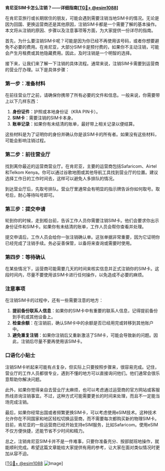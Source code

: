 **肯尼亚SIM卡怎么注销？——详细指南[[TG💪+ @esim1088](https://t.me/s/esim1088)]**

在肯尼亚旅行或长期居住的朋友，可能会遇到需要注销当地SIM卡的情况。无论是因为回国、更换运营商还是其他原因，注销SIM卡都是一个需要了解的基本操作。本文将从注销的原因、步骤以及注意事项等方面，为大家提供一份详尽的指南。

首先，为什么要注销SIM卡呢？可能是因为你已经不再使用该号码，或者你想要避免不必要的费用。在肯尼亚，大部分SIM卡是预付费的，如果你不主动注销，可能会产生月租费或其他隐藏费用。因此，及时注销是一个明智的选择。

接下来，让我们来了解一下注销的具体流程。通常来说，注销SIM卡需要到运营商的营业厅办理。以下是具体步骤：

### 第一步：准备材料

在前往营业厅之前，请确保你携带了所有必要的文件和信息。一般来说，你需要带上以下几样东西：

1. **身份证件**：护照或本地身份证（KRA PIN卡）。
2. **SIM卡**：需要注销的SIM卡本身。
3. **账单记录**：如果你有未结清的账单，最好带上相关记录以便结算。

这些材料是为了证明你的身份并确认你是该SIM卡的所有者。如果没有这些材料，可能会影响注销过程。

### 第二步：前往营业厅

找到离你最近的运营商营业厅。在肯尼亚，主要的运营商包括Safaricom、Airtel和Telkom Kenya。你可以通过谷歌地图或其他导航工具找到营业厅的位置。建议选择工作日的工作时间去，这样可以避免人多排队的情况。

到达营业厅后，先取号排队。营业厅里通常会有明显的指示牌告诉你如何取号。取号后，耐心等待叫号即可。

### 第三步：提交申请

轮到你的时候，走到柜台前，告诉工作人员你需要注销SIM卡。他们会要求你出示身份证件和SIM卡。如果你有未结清的账单，工作人员会帮你查看并处理。

提交申请后，工作人员会给你一张注销确认单。这张单据非常重要，因为它证明你已经完成了注销手续。务必妥善保管，以备将来查询或需要时使用。

### 第四步：等待确认

在某些情况下，运营商可能需要几天的时间来核实信息并正式注销你的SIM卡。这段时间内，尽量不要使用该SIM卡进行任何操作，以免造成不必要的麻烦。

### 注意事项

在注销SIM卡的过程中，还有一些需要注意的地方：

1. **提前备份联系人信息**：如果你的SIM卡中有重要的联系人信息，记得提前备份到手机或其他设备上。
2. **检查余额**：在注销前，确认SIM卡中的余额是否已经用完或转移到其他账户中。
3. **避免重复注销**：如果你注销后又重新激活了SIM卡，可能会导致新的问题。因此，注销后尽量不要再使用该SIM卡。

### 口语化小贴士

注销SIM卡听起来可能有点复杂，但实际上只要按照步骤来，很容易完成。记住，营业厅的工作人员都很专业，遇到不懂的地方可以直接询问他们。他们通常会很乐意帮助你解决问题。

此外，如果你觉得亲自去营业厅太麻烦，也可以考虑通过运营商的官方网站或客服热线咨询注销事宜。不过，这种方式可能需要更长的时间来处理，而且不一定能当场完成注销。

最后，如果你经常出国或者频繁更换SIM卡，可以考虑使用eSIM技术。这种技术允许你在不同国家和地区轻松切换运营商，而不需要每次都购买新的物理SIM卡。目前，肯尼亚的一些运营商已经开始支持eSIM服务，比如Safaricom。使用eSIM不仅方便快捷，还能节省不少时间和精力。

总之，注销肯尼亚SIM卡并不是一件难事，只要你准备充分、按部就班地操作，就能顺利完成。希望这篇文章能给大家提供有用的参考，让大家在面对类似情况时更加从容不迫。

[[TG💪+ @esim1088](https://t.me/s/esim1088) ![Image](https://i.postimg.cc/4NQfJmqS/Snipaste-2025-05-13-00-14-12.png)]